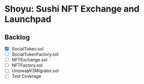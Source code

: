 # Shoyu: Sushi NFT Exchange and Launchpad

## Backlog
- [x] SocialToken.sol
- [ ] SocialTokenFactory.sol
- [ ] NFTExchange.sol
- [ ] NFTFactory.sol
- [ ] UniswapV3Migrator.sol
- [ ] Test Coverage